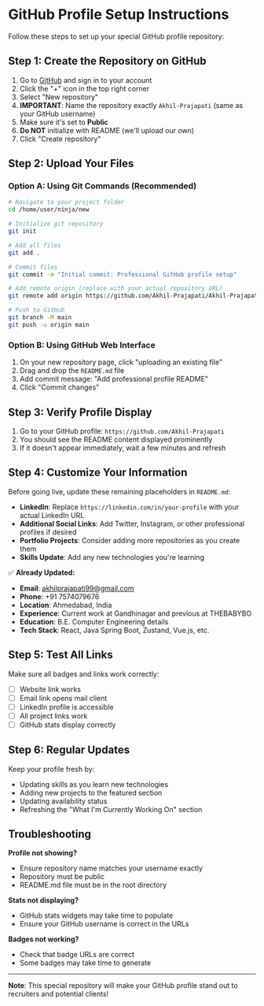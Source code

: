 # GitHub Profile Setup Instructions

Follow these steps to set up your special GitHub profile repository:

## Step 1: Create the Repository on GitHub

1. Go to [GitHub](https://github.com) and sign in to your account
2. Click the "+" icon in the top right corner
3. Select "New repository"
4. **IMPORTANT**: Name the repository exactly `Akhil-Prajapati` (same as your GitHub username)
5. Make sure it's set to **Public**
6. **Do NOT** initialize with README (we'll upload our own)
7. Click "Create repository"

## Step 2: Upload Your Files

### Option A: Using Git Commands (Recommended)

```bash
# Navigate to your project folder
cd /home/user/ninja/new

# Initialize git repository
git init

# Add all files
git add .

# Commit files
git commit -m "Initial commit: Professional GitHub profile setup"

# Add remote origin (replace with your actual repository URL)
git remote add origin https://github.com/Akhil-Prajapati/Akhil-Prajapati.git

# Push to GitHub
git branch -M main
git push -u origin main
```

### Option B: Using GitHub Web Interface

1. On your new repository page, click "uploading an existing file"
2. Drag and drop the `README.md` file
3. Add commit message: "Add professional profile README"
4. Click "Commit changes"

## Step 3: Verify Profile Display

1. Go to your GitHub profile: `https://github.com/Akhil-Prajapati`
2. You should see the README content displayed prominently
3. If it doesn't appear immediately, wait a few minutes and refresh

## Step 4: Customize Your Information

Before going live, update these remaining placeholders in `README.md`:

- **LinkedIn**: Replace `https://linkedin.com/in/your-profile` with your actual LinkedIn URL
- **Additional Social Links**: Add Twitter, Instagram, or other professional profiles if desired
- **Portfolio Projects**: Consider adding more repositories as you create them
- **Skills Update**: Add any new technologies you're learning

✅ **Already Updated:**

- **Email**: akhilprajapati99@gmail.com
- **Phone**: +91 7574079676
- **Location**: Ahmedabad, India
- **Experience**: Current work at Gandhinagar and previous at THEBABYBO
- **Education**: B.E. Computer Engineering details
- **Tech Stack**: React, Java Spring Boot, Zustand, Vue.js, etc.

## Step 5: Test All Links

Make sure all badges and links work correctly:

- [ ] Website link works
- [ ] Email link opens mail client
- [ ] LinkedIn profile is accessible
- [ ] All project links work
- [ ] GitHub stats display correctly

## Step 6: Regular Updates

Keep your profile fresh by:

- Updating skills as you learn new technologies
- Adding new projects to the featured section
- Updating availability status
- Refreshing the "What I'm Currently Working On" section

## Troubleshooting

**Profile not showing?**

- Ensure repository name matches your username exactly
- Repository must be public
- README.md file must be in the root directory

**Stats not displaying?**

- GitHub stats widgets may take time to populate
- Ensure your GitHub username is correct in the URLs

**Badges not working?**

- Check that badge URLs are correct
- Some badges may take time to generate

---

**Note**: This special repository will make your GitHub profile stand out to recruiters and potential clients!
